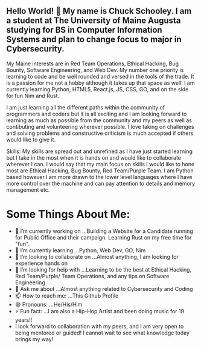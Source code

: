 ## Hello World! 👋 My name is Chuck Schooley. I am a student at The University of Maine Augusta studying for BS in Computer Information Systems and plan to change focus to major in Cybersecurity.

My Maine interests are in Red Team Operations, Ethical Hacking, Bug Bounty, Software Engineering, and Web Dev. My number one priority is learning to code and be well rounded and versed in the tools of the trade. It is a passion for me not a hobby although it takes up that space as well! I am currently learning Python, HTML5, React.js, JS, CSS, GO, and on the side for fun Nim and Rust.

I am just learning all the different paths within the community of programmers and coders but it is all exciting and I am looking forward to learning as much as possible from the community and my peers as well as contibuting and volunteering wherever possible. I love taking on challenges and solving problems and constructive criticism is much accepted if others would like to give it.

Skills: My skills are spread out and unrefined as I have just started learning but I take in the most when it is hands on and would like to collaborate wherever I can. I would say that my main focus on skills I would like to hone most are Ethical Hacking, Bug Bounty, Red Team/Purple Team. I am Python based however I am more drawn to the lower level languages where I have more control over the machine and can pay attention to details and memory management etc. 

# Some Things About Me:
- 🔭 I’m currently working on ...Building a Website for a Candidate running for Public Office and their campaign. Learning Rust on my free time for "fun".
- 🌱 I’m currently learning ...Python, Web Dev, GO, Nim
- 👯 I’m looking to collaborate on ...Almost anything, I am looking for experience hands on
- 🤔 I’m looking for help with ...Learning to be the best at Ethical Hacking, Red Team/Purple/ Team Operations, and any tips on Software Engineering
- 💬 Ask me about ...Almost anything related to Cybersecurity and Coding
- 📫 How to reach me: ...This Github Profile
- 😄 Pronouns: ...He/His/Him
- ⚡ Fun fact: ...I am also a Hip-Hop Artist and been doing music for 19 years!!
- I look forward to collaboration with my peers, and I am very open to being mentored or guided! I cannot wait to see what knowledge today brings my way! 


